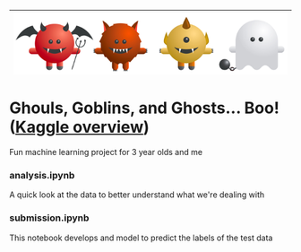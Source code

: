 | <img src="photos/ghoul.png" alt="Ghouls" style="float:left;"/> | 
|:--:| 

# Ghouls, Goblins, and Ghosts... Boo! ([Kaggle overview](https://www.kaggle.com/c/ghouls-goblins-and-ghosts-boo))

Fun machine learning project for 3 year olds and me

### analysis.ipynb

A quick look at the data to better understand what we're dealing with

### submission.ipynb

This notebook develops and model to predict the labels of the test data